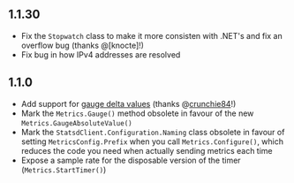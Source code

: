 ## 1.1.30
- Fix the `Stopwatch` class to make it more consisten with .NET's and fix an overflow bug (thanks @[knocte]!)
- Fix bug in how IPv4 addresses are resolved 

## 1.1.0
- Add support for [gauge delta values](https://github.com/etsy/statsd/blob/master/docs/metric_types.md#gauges) (thanks @[crunchie84](https://github.com/crunchie84)!)
- Mark the `Metrics.Gauge()` method obsolete in favour of the new `Metrics.GaugeAbsoluteValue()`
- Mark the `StatsdClient.Configuration.Naming` class obsolete in favour of setting `MetricsConfig.Prefix` when you call `Metrics.Configure()`, which reduces the code you need when actually sending metrics each time
- Expose a sample rate for the disposable version of the timer (`Metrics.StartTimer()`)
